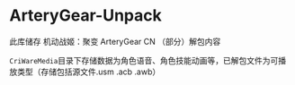 ArteryGear-Unpack
===
此库储存 机动战姬：聚变 ArteryGear CN （部分）解包内容

`CriWareMedia`目录下存储数据为角色语音、角色技能动画等，已解包文件为可播放类型（存储包括源文件.usm .acb .awb）
